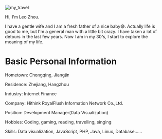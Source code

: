 <!--
**zhouchangju/zhouchangju** is a ✨ _special_ ✨ repository because its `README.md` (this file) appears on your GitHub profile.

Here are some ideas to get you started:

- 🔭 I’m currently working on ...
- 🌱 I’m currently learning ...
- 👯 I’m looking to collaborate on ...
- 🤔 I’m looking for help with ...
- 💬 Ask me about ...
- 📫 How to reach me: ...
- 😄 Pronouns: ...
- ⚡ Fun fact: ...
-->

![my_travel](https://i.thsi.cn/images/zcx/blog/life/my_travel.jpg)

Hi, I'm Leo Zhou. 

I have a gentle wife and I am a fresh father of a nice baby😄. Actually life is good to me, but I'm a general man with a little bit crazy. I have taken a lot of detours in the last few years. Now I am in my 30's, I start to explore the meaning of my life.

# Basic Personal Information

Hometown: Chongqing, Jiangjin

Residence: Zhejiang, Hangzhou

Industry: Internet Finance

Company:  Hithink RoyalFlush Information Network Co.,Ltd. 

Position: Development Manager(Data Visualization)

Hobbies: Coding, gaming, reading, travelling, singing

Skills: Data visualization, JavaScript, PHP, Java, Linux, Database......
